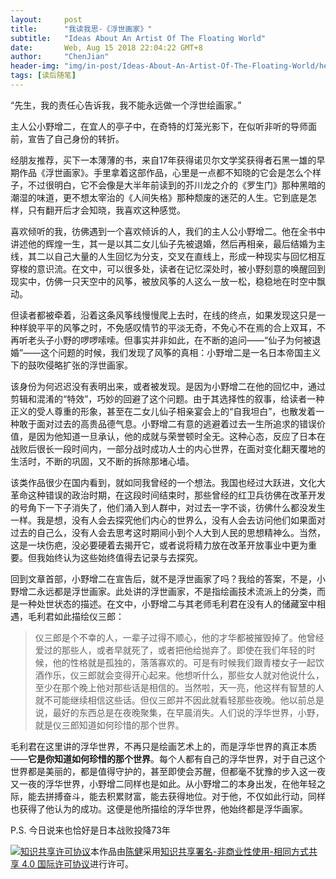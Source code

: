 ```yaml
---
layout:     post
title:      "我读我思-《浮世画家》"
subtitle:   "Ideas About An Artist Of The Floating World"
date:       Web, Aug 15 2018 22:04:22 GMT+8
author:     "ChenJian"
header-img: "img/in-post/Ideas-About-An-Artist-Of-The-Floating-World/head_blog.jpg"
tags: [读后随笔]
---
```




“先生，我的责任心告诉我，我不能永远做一个浮世绘画家。”

主人公小野增二，在宜人的亭子中，在奇特的灯笼光影下，在似听非听的导师面前，宣告了自己身份的转折。

经朋友推荐，买下一本薄薄的书，来自17年获得诺贝尔文学奖获得者石黑一雄的早期作品《浮世画家》。手里拿着这部作品，心里是一点都不知晓的它会是怎么个样子，不过很明白，它不会像是大半年前读到的芥川龙之介的《罗生门》那种黑暗的潮湿的味道，更不想太宰治的《人间失格》那种颓废的迷茫的人生。它到底是怎样，只有翻开后才会知晓，我喜欢这种感觉。

喜欢倾听的我，彷佛遇到一个喜欢倾诉的人，我们的主人公小野增二。他在全书中讲述他的辉煌一生，其一是以其二女儿仙子先被退婚，然后再相亲，最后结婚为主线，其二以自己大量的人生回忆为分支，交叉在直线上，形成一种现实与回忆相互穿梭的意识流。在文中，可以很多处，读者在记忆深处时，被小野刻意的唤醒回到现实中，仿佛一只天空中的风筝，被放风筝的人这么一放一松，稳稳地在时空中飘动。

但读者都被牵着，沿着这条风筝线慢慢爬上去时，在线的终点，如果发现这只是一种样貌平平的风筝之时，不免感叹情节的平淡无奇，不免心不在焉的合上双耳，不再听老头子小野的啰啰嗦嗦。但事实并非如此，在不断的追问——“仙子为何被退婚”——这个问题的时候，我们发现了风筝的真相：小野增二是一名日本帝国主义下的鼓吹侵略扩张的浮世画家。

该身份为何迟迟没有表明出来，或者被发现。是因为小野增二在他的回忆中，通过剪辑和混淆的“特效”，巧妙的回避了这个问题。由于其选择性的叙事，给读者一种正义的受人尊重的形象，甚至在二女儿仙子相亲宴会上的“自我坦白”，也散发着一种敢于面对过去的高贵品德气息。小野增二有意的逃避着过去一生所追求的错误价值，是因为他知道一旦承认，他的成就与荣誉顿时全无。这种心态，反应了日本在战败后很长一段时间内，一部分战时成功人士的内心世界，在面对变化翻天覆地的生活时，不断的巩固，又不断的拆除那堵心墙。

该类作品很少在国内看到，就如同我曾经的一个想法。我国也经过大跃进，文化大革命这种错误的政治时期，在这段时间结束时，那些曾经的红卫兵彷佛在改革开发的号角下一下子消失了，他们涌入到人群中，对过去一字不谈，彷佛什么都没发生一样。我是想，没有人会去探究他们内心的世界么，没有人会去访问他们如果面对过去的自己么，没有人会去思考这时期间小到个人大到人民的思想精神么。当然，这是一块伤疤，没必要硬着去揭开它，或者说将精力放在改革开放事业中更为重要。但我始终认为这些始终值得去记录与去探究。

回到文章首部，小野增二在宣告后，就不是浮世画家了吗？我给的答案，不是，小野增二永远都是浮世画家。此处讲的浮世画家，不是指绘画技术流派上的分类，而是一种处世状态的描述。在文中，小野增二与其老师毛利君在没有人的储藏室中相遇，毛利君如此描绘仪三郎：

> 仪三郎是个不幸的人，一辈子过得不顺心，他的才华都被摧毁掉了。他曾经爱过的那些人，或者早就死了，或者把他给抛弃了。即使在我们年轻的时候，他的性格就是孤独的，落落寡欢的。可是有时候我们跟青楼女子一起饮酒作乐，仪三郎就会变得开心起来。他想听什么，那些女人就对他说什么，至少在那个晚上他对那些话是相信的。当然啦，天一亮，他这样有智慧的人就不可能继续相信这些话。但仪三郎并不因此就看轻那些夜晚。他以前总是说，最好的东西总是在夜晚聚集，在早晨消失。人们说的浮华世界，小野，就是仪三郎知道如何珍惜的那个世界。

毛利君在这里讲的浮华世界，不再只是绘画艺术上的，而是浮华世界的真正本质——**它是你知道如何珍惜的那个世界**。每个人都有自己的浮华世界，对于自己这个世界都是美丽的，都是值得守护的，甚至即使会苏醒，但都毫不犹豫的步入这一夜又一夜的浮华世界，小野增二同样也是如此。从小野增二的本身出发，在他年轻之际，能去拼搏奋斗，能去积累财富，能去获得地位。对于他，不仅如此行动，同样也获得了他认为的成功。这便是他所描绘的浮华世界，他始终都是浮华画家。

P.S. 今日说来也恰好是日本战败投降73年

<a rel="license" href="http://creativecommons.org/licenses/by-nc-sa/4.0/"><img alt="知识共享许可协议" style="border-width:0" src="https://i.creativecommons.org/l/by-nc-sa/4.0/88x31.png" /></a>本作品由<a xmlns:cc="http://creativecommons.org/ns#" href="https://o-my-chenjian.com/2018/08/15/Ideas-About-An-Artist-Of-The-Floating-World/" property="cc:attributionName" rel="cc:attributionURL">陈健</a>采用<a rel="license" href="http://creativecommons.org/licenses/by-nc-sa/4.0/">知识共享署名-非商业性使用-相同方式共享 4.0 国际许可协议</a>进行许可。


















